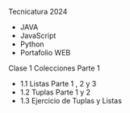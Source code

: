 Tecnicatura 2024
- JAVA
- JavaScript
- Python
- Portafolio WEB

Clase 1 Colecciones Parte 1
- 1.1 Listas Parte 1 , 2 y 3
- 1.2 Tuplas Parte 1 y 2
- 1.3 Ejercicio de Tuplas y Listas
